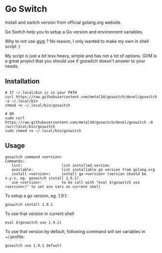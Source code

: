 # Go Switch

Install and switch version from official golang.org website.

Go Switch help you to setup a Go version and environment variables.

Why to not use [gvm](https://github.com/moovweb/gvm) ? No reason, I only wanted to make my own in shell script :)

My script is just a bit less heavy, simple and has not a lot of options. GVM is a great project that you should use if goswitch doesn't answer to your needs.

## Installation

```
# If ~/.local/bin is in your PATH
curl https://raw.githubusercontent.com/metal3d/goswitch/devel/goswitch -o ~/.local/bin
chmod +x ~/.local/bin/goswitch

# OR
sudo curl https://raw.githubusercontent.com/metal3d/goswitch/devel/goswitch -O /usr/local/bin/goswitch
sudo chmod +x ~/.local/bin/goswitch
```


## Usage

```
goswitch command <version>
Commands:
   list:                  list installed version
   available:             list installable go version from golang.org
   install <version>:     install go-<version> (version should be x.y.z, eg. goswitch install 1.9.1)
   use <version>:         to be call with "eval $(goswitch use <version>)" to set env vars on current shell
```


To setup a go version, eg. 1.9.1:

```
goswitch install 1.9.1
```

To use that version in current shell

```
eval $(goswitch use 1.9.1)
```


To use that version by default, following command will set variables in ~/.profile:

```
goswitch use 1.9.1 default
```




